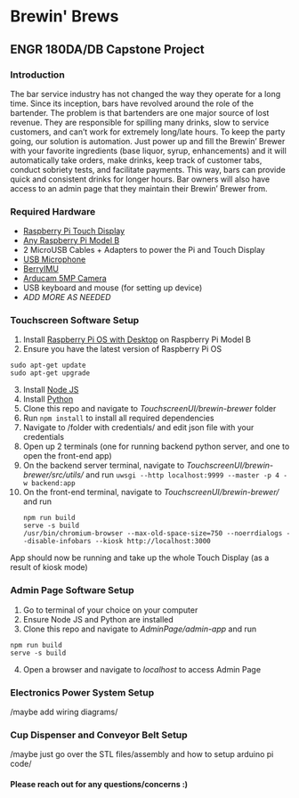 # Brewin' Brews
## ENGR 180DA/DB Capstone Project

### Introduction
The bar service industry has not changed the way they operate for a long time. Since its inception, bars have revolved around 
the role of the bartender. The problem is that bartenders are one major source of lost revenue. They are responsible for spilling 
many drinks, slow to service customers, and can’t work for extremely long/late hours. To keep the party going, our solution is automation. 
Just power up and fill the Brewin’ Brewer with your favorite ingredients (base liquor, syrup, enhancements) and it will automatically take orders, 
make drinks, keep track of customer tabs, conduct sobriety tests, and facilitate payments. This way, bars can provide quick and consistent drinks 
for longer hours.  Bar owners will also have access to an admin page that they maintain their Brewin’ Brewer from. 

### Required Hardware
 - [Raspberry Pi Touch Display](https://www.raspberrypi.com/products/raspberry-pi-touch-display/)
 - [Any Raspberry Pi Model B](https://www.raspberrypi.com/products/)
 - 2 MicroUSB Cables + Adapters to power the Pi and Touch Display
 - [USB Microphone](https://www.amazon.com/gp/product/B077VNGVL2/ref=ppx_yo_dt_b_asin_title_o05_s00?ie=UTF8&psc=1)
 - [BerryIMU](https://www.amazon.com/BerryIMUv2-10DOF-Accelerometer-Gyroscope-Magnetometer-Barometric/dp/B072MN8ZRC/ref=sr_1_11_sspa?keywords=berry+imu&qid=1678139719&sr=8-11-spons&psc=1&spLa=ZW5jcnlwdGVkUXVhbGlmaWVyPUEyRVRYSUFaUUVXWjJCJmVuY3J5cHRlZElkPUEwMzcxMDE1MjlVMlJVUTRFNldYRSZlbmNyeXB0ZWRBZElkPUEwMTY3NDkzMzM3VkVZT0I1NE03VCZ3aWRnZXROYW1lPXNwX210ZiZhY3Rpb249Y2xpY2tSZWRpcmVjdCZkb05vdExvZ0NsaWNrPXRydWU=)
 - [Arducam 5MP Camera](https://www.amazon.com/dp/B012V1HEP4?ref=nb_sb_ss_w_as-reorder-t1_k0_1_7&amp=&crid=2QYMUEVIRCJCE&amp=&sprefix=arducam)
 - USB keyboard and mouse (for setting up device)
 - *ADD MORE AS NEEDED*
  
 ### Touchscreen Software Setup
  1. Install [Raspberry Pi OS with Desktop](https://www.raspberrypi.com/software/) on Raspberry Pi Model B
  2. Ensure you have the latest version of Raspberry Pi OS
  
    sudo apt-get update
    sudo apt-get upgrade
  3. Install [Node JS](https://www.makersupplies.sg/blogs/tutorials/how-to-install-node-js-and-npm-on-the-raspberry-pi#:~:text=How%20to%20install%20Node%20JS%20and%20NPM%20on,Step%206%3A%20Check%20if%20installation%20was%20successful%20)
  4. Install [Python](https://installvirtual.com/how-to-install-python-3-8-on-raspberry-pi-raspbian/)
  5. Clone this repo and navigate to *TouchscreenUI/brewin-brewer* folder
  6. Run `npm install` to install all required dependencies
  7. Navigate to /folder with credentials/ and edit json file with your credentials
  8. Open up 2 terminals (one for running backend python server, and one to open the front-end app)
  9. On the backend server terminal, navigate to *TouchscreenUI/brewin-brewer/src/utils/* and run `uwsgi --http localhost:9999 --master -p 4 -w backend:app`
  10. On the front-end terminal, navigate to *TouchscreenUI/brewin-brewer/* and run
      ```
      npm run build
      serve -s build
      /usr/bin/chromium-browser --max-old-space-size=750 --noerrdialogs --disable-infobars --kiosk http://localhost:3000
      ```
  App should now be running and take up the whole Touch Display (as a result of kiosk mode)
  
### Admin Page Software Setup
  1. Go to terminal of your choice on your computer
  2. Ensure Node JS and Python are installed
  3. Clone this repo and navigate to *AdminPage/admin-app* and run 
  
    npm run build
    serve -s build
  4. Open a browser and navigate to *localhost* to access Admin Page
    
### Electronics Power System Setup

/maybe add wiring diagrams/

### Cup Dispenser and Conveyor Belt Setup

/maybe just go over the STL files/assembly and how to setup arduino pi code/

#### Please reach out for any questions/concerns :)


  
  

